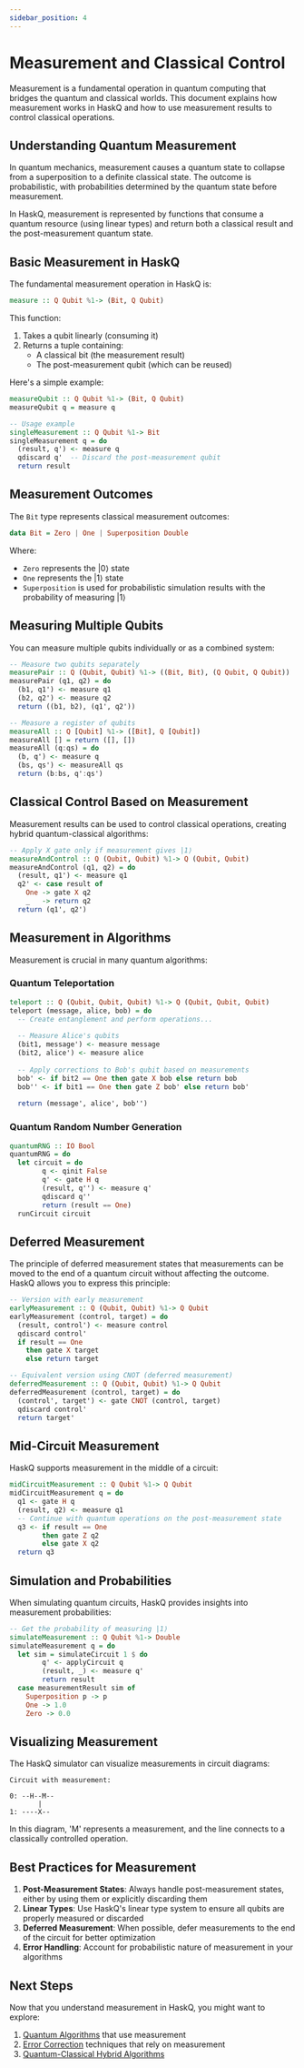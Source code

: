 ```yaml
---
sidebar_position: 4
---
```


# Measurement and Classical Control

Measurement is a fundamental operation in quantum computing that bridges the quantum and classical worlds. This document explains how measurement works in HaskQ and how to use measurement results to control classical operations.

## Understanding Quantum Measurement

In quantum mechanics, measurement causes a quantum state to collapse from a superposition to a definite classical state. The outcome is probabilistic, with probabilities determined by the quantum state before measurement.

In HaskQ, measurement is represented by functions that consume a quantum resource (using linear types) and return both a classical result and the post-measurement quantum state.

## Basic Measurement in HaskQ

The fundamental measurement operation in HaskQ is:

```haskell
measure :: Q Qubit %1-> (Bit, Q Qubit)
```

This function:
1. Takes a qubit linearly (consuming it)
2. Returns a tuple containing:
   - A classical bit (the measurement result)
   - The post-measurement qubit (which can be reused)

Here's a simple example:

```haskell
measureQubit :: Q Qubit %1-> (Bit, Q Qubit)
measureQubit q = measure q

-- Usage example
singleMeasurement :: Q Qubit %1-> Bit
singleMeasurement q = do
  (result, q') <- measure q
  qdiscard q'  -- Discard the post-measurement qubit
  return result
```

## Measurement Outcomes

The `Bit` type represents classical measurement outcomes:

```haskell
data Bit = Zero | One | Superposition Double
```

Where:
- `Zero` represents the |0⟩ state
- `One` represents the |1⟩ state
- `Superposition` is used for probabilistic simulation results with the probability of measuring |1⟩

## Measuring Multiple Qubits

You can measure multiple qubits individually or as a combined system:

```haskell
-- Measure two qubits separately
measurePair :: Q (Qubit, Qubit) %1-> ((Bit, Bit), (Q Qubit, Q Qubit))
measurePair (q1, q2) = do
  (b1, q1') <- measure q1
  (b2, q2') <- measure q2
  return ((b1, b2), (q1', q2'))

-- Measure a register of qubits
measureAll :: Q [Qubit] %1-> ([Bit], Q [Qubit])
measureAll [] = return ([], [])
measureAll (q:qs) = do
  (b, q') <- measure q
  (bs, qs') <- measureAll qs
  return (b:bs, q':qs')
```

## Classical Control Based on Measurement

Measurement results can be used to control classical operations, creating hybrid quantum-classical algorithms:

```haskell
-- Apply X gate only if measurement gives |1⟩
measureAndControl :: Q (Qubit, Qubit) %1-> Q (Qubit, Qubit)
measureAndControl (q1, q2) = do
  (result, q1') <- measure q1
  q2' <- case result of
    One -> gate X q2
    _   -> return q2
  return (q1', q2')
```

## Measurement in Algorithms

Measurement is crucial in many quantum algorithms:

### Quantum Teleportation

```haskell
teleport :: Q (Qubit, Qubit, Qubit) %1-> Q (Qubit, Qubit, Qubit)
teleport (message, alice, bob) = do
  -- Create entanglement and perform operations...
  
  -- Measure Alice's qubits
  (bit1, message') <- measure message
  (bit2, alice') <- measure alice
  
  -- Apply corrections to Bob's qubit based on measurements
  bob' <- if bit2 == One then gate X bob else return bob
  bob'' <- if bit1 == One then gate Z bob' else return bob'
  
  return (message', alice', bob'')
```

### Quantum Random Number Generation

```haskell
quantumRNG :: IO Bool
quantumRNG = do
  let circuit = do
        q <- qinit False
        q' <- gate H q
        (result, q'') <- measure q'
        qdiscard q''
        return (result == One)
  runCircuit circuit
```

## Deferred Measurement

The principle of deferred measurement states that measurements can be moved to the end of a quantum circuit without affecting the outcome. HaskQ allows you to express this principle:

```haskell
-- Version with early measurement
earlyMeasurement :: Q (Qubit, Qubit) %1-> Q Qubit
earlyMeasurement (control, target) = do
  (result, control') <- measure control
  qdiscard control'
  if result == One
    then gate X target
    else return target

-- Equivalent version using CNOT (deferred measurement)
deferredMeasurement :: Q (Qubit, Qubit) %1-> Q Qubit
deferredMeasurement (control, target) = do
  (control', target') <- gate CNOT (control, target)
  qdiscard control'
  return target'
```

## Mid-Circuit Measurement

HaskQ supports measurement in the middle of a circuit:

```haskell
midCircuitMeasurement :: Q Qubit %1-> Q Qubit
midCircuitMeasurement q = do
  q1 <- gate H q
  (result, q2) <- measure q1
  -- Continue with quantum operations on the post-measurement state
  q3 <- if result == One
        then gate Z q2
        else gate X q2
  return q3
```

## Simulation and Probabilities

When simulating quantum circuits, HaskQ provides insights into measurement probabilities:

```haskell
-- Get the probability of measuring |1⟩
simulateMeasurement :: Q Qubit %1-> Double
simulateMeasurement q = do
  let sim = simulateCircuit 1 $ do
        q' <- applyCircuit q
        (result, _) <- measure q'
        return result
  case measurementResult sim of
    Superposition p -> p
    One -> 1.0
    Zero -> 0.0
```

## Visualizing Measurement

The HaskQ simulator can visualize measurements in circuit diagrams:

```
Circuit with measurement:

0: --H--M--
       |
1: ----X--
```

In this diagram, 'M' represents a measurement, and the line connects to a classically controlled operation.

## Best Practices for Measurement

1. **Post-Measurement States**: Always handle post-measurement states, either by using them or explicitly discarding them
2. **Linear Types**: Use HaskQ's linear type system to ensure all qubits are properly measured or discarded
3. **Deferred Measurement**: When possible, defer measurements to the end of the circuit for better optimization
4. **Error Handling**: Account for probabilistic nature of measurement in your algorithms

## Next Steps

Now that you understand measurement in HaskQ, you might want to explore:

1. [Quantum Algorithms](../tutorials/algorithms.md) that use measurement
2. [Error Correction](./error-correction.md) techniques that rely on measurement
3. [Quantum-Classical Hybrid Algorithms](../tutorials/hybrid-algorithms.md) 